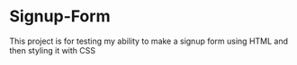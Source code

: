 # Signup-Form

This project is for testing my ability to make a signup form using HTML
and then styling it with CSS
